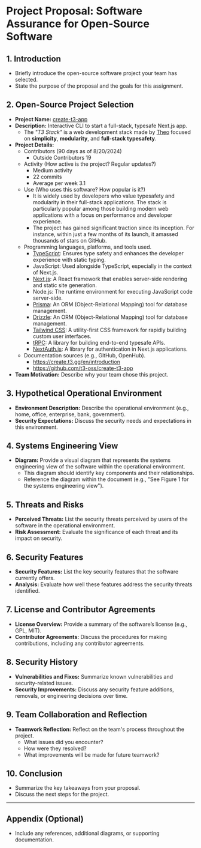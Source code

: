 # Project Proposal: Software Assurance for Open-Source Software

## 1. Introduction
- Briefly introduce the open-source software project your team has selected.
- State the purpose of the proposal and the goals for this assignment.

## 2. Open-Source Project Selection
- **Project Name:** [create-t3-app](https://github.com/t3-oss/create-t3-app)
- **Description:** Interactive CLI to start a full-stack, typesafe Next.js app.
  - The _"T3 Stack"_ is a web development stack made by [Theo](https://twitter.com/t3dotgg) focused on **simplicity**, **modularity**, and **full-stack typesafety**.
- **Project Details:**
  - Contributors (90 days as of 8/20/2024)
    - Outside Contributors 19 
  - Activity (How active is the project? Regular updates?)
    - Medium activity
    - 22 commits
    - Average per week 3.1 
  - Use (Who uses this software? How popular is it?)
    - It is widely used by developers who value typesafety and modularity in their full-stack applications. The stack is particularly popular among those building modern web applications with a focus on performance and developer experience.
    - The project has gained significant traction since its inception. For instance, within just a few months of its launch, it amassed thousands of stars on GitHub.
  - Programming languages, platforms, and tools used.
    - [TypeScript](https://typescriptlang.org): Ensures type safety and enhances the developer experience with static typing.
    - JavaScript: Used alongside TypeScript, especially in the context of Next.js.
    - [Next.js](https://nextjs.org): A React framework that enables server-side rendering and static site generation.
    - Node.js: The runtime environment for executing JavaScript code server-side.
    - [Prisma](https://prisma.io): An ORM (Object-Relational Mapping) tool for database management.
    - [Drizzle](https://orm.drizzle.team): An ORM (Object-Relational Mapping) tool for database management.
    - [Tailwind CSS](https://tailwindcss.com): A utility-first CSS framework for rapidly building custom user interfaces.
    - [tRPC](https://trpc.io): A library for building end-to-end typesafe APIs.
    - [NextAuth.js](https://next-auth.js.org): A library for authentication in Next.js applications.
  - Documentation sources (e.g., GitHub, OpenHub).
    - https://create.t3.gg/en/introduction
    - https://github.com/t3-oss/create-t3-app
- **Team Motivation:** Describe why your team chose this project.

## 3. Hypothetical Operational Environment
- **Environment Description:** Describe the operational environment (e.g., home, office, enterprise, bank, government).
- **Security Expectations:** Discuss the security needs and expectations in this environment.

## 4. Systems Engineering View
- **Diagram:** Provide a visual diagram that represents the systems engineering view of the software within the operational environment.
  - This diagram should identify key components and their relationships.
  - Reference the diagram within the document (e.g., "See Figure 1 for the systems engineering view").
  
## 5. Threats and Risks
- **Perceived Threats:** List the security threats perceived by users of the software in the operational environment.
- **Risk Assessment:** Evaluate the significance of each threat and its impact on security.

## 6. Security Features
- **Security Features:** List the key security features that the software currently offers.
- **Analysis:** Evaluate how well these features address the security threats identified.

## 7. License and Contributor Agreements
- **License Overview:** Provide a summary of the software’s license (e.g., GPL, MIT).
- **Contributor Agreements:** Discuss the procedures for making contributions, including any contributor agreements.

## 8. Security History
- **Vulnerabilities and Fixes:** Summarize known vulnerabilities and security-related issues.
- **Security Improvements:** Discuss any security feature additions, removals, or engineering decisions over time.

## 9. Team Collaboration and Reflection
- **Teamwork Reflection:** Reflect on the team's process throughout the project.
  - What issues did you encounter?
  - How were they resolved?
  - What improvements will be made for future teamwork?

## 10. Conclusion
- Summarize the key takeaways from your proposal.
- Discuss the next steps for the project.

---

## Appendix (Optional)
- Include any references, additional diagrams, or supporting documentation.
